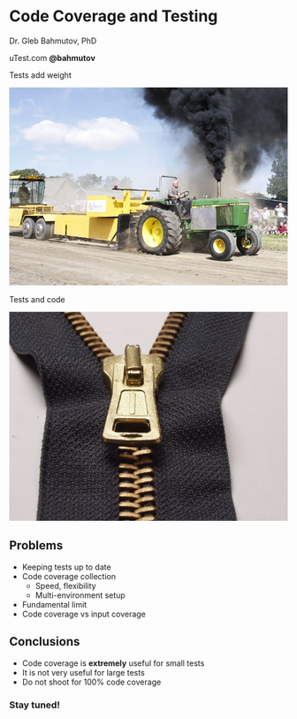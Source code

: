 # Code Coverage and Testing

Dr. Gleb Bahmutov, PhD

uTest.com **@bahmutov**



Tests add weight

![Tractor pull](images/tractor-pull.jpg)




Tests and code

![Code and tests](images/zipper.jpg)

## Problems

* Keeping tests up to date
* Code coverage collection
  * Speed, flexibility
  * Multi-environment setup
* Fundamental limit
* Code coverage vs input coverage

## Conclusions

* Code coverage is **extremely** useful for small tests
* It is not very useful for large tests
* Do not shoot for 100% code coverage

### Stay tuned!


[slides-now-footer]: "@bahmutov"
[slides-now-theme]: "coverflow"
[slides-now-timer]: "3"
